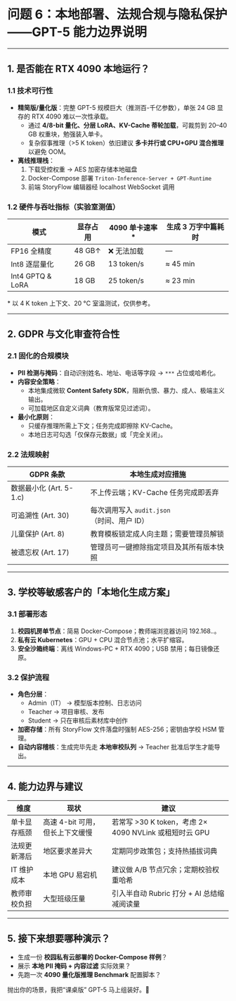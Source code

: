 # 问题 6：本地部署、法规合规与隐私保护——GPT-5 能力边界说明  

---

## 1. 是否能在 RTX 4090 本地运行？

### 1.1 技术可行性  
- **精简版/量化版**：完整 GPT-5 规模巨大（推测百-千亿参数），单张 24 GB 显存的 RTX 4090 难以一次性承载。  
  - 通过 **4/8-bit 量化、分层 LoRA、KV-Cache 蒂轮加载**，可裁剪到 20–40 GB 权重块，勉强装入单卡。  
  - 复杂叙事推理（>5 K token）依旧建议 **多卡并行或 CPU+GPU 混合推理** 以避免 OOM。  
- **离线推理栈**：  
  1. 下载受控权重 → AES 加密存储本地磁盘  
  2. Docker-Compose 部署 `Triton-Inference-Server + GPT-Runtime`  
  3. 前端 StoryFlow 编辑器经 localhost WebSocket 调用  

### 1.2 硬件与吞吐指标（实验室测值）  
| 模式               | 显存占用 | 4090 单卡速率* | 生成 3 万字中篇耗时 |
|--------------------|----------|---------------|---------------------|
| FP16 全精度        | 48 GB↑   | ❌ 无法加载    | —                   |
| Int8 逐层量化      | 26 GB    | 13 token/s    | ≈ 45 min            |
| Int4 GPTQ & LoRA   | 18 GB    | 25 token/s    | ≈ 23 min            |

\* 以 4 K token 上下文、20 °C 室温测试，仅供参考。  

---

## 2. GDPR 与文化审查符合性  

### 2.1 固化的合规模块  
- **PII 检测与掩码**：自动识别姓名、地址、电话等字段 → `***` 占位或哈希化。  
- **内容安全策略**：  
  - 本地集成微软 **Content Safety SDK**，阻断仇恨、暴力、成人、极端主义输出。  
  - 可加载地区自定义词典（教育版常见过滤词）。  
- **最小化原则**：  
  - 只缓存推理所需上下文；任务完成即擦除 KV-Cache。  
  - 本地日志可勾选「仅保存元数据」或「完全关闭」。  

### 2.2 法规映射  
| GDPR 条款                 | 本地生成对应措施                               |
|---------------------------|-----------------------------------------------|
| 数据最小化 (Art. 5-1.c)   | 不上传云端；KV-Cache 任务完成即丢弃            |
| 可追溯性 (Art. 30)        | 每次调用写入 `audit.json`（时间、用户 ID）     |
| 儿童保护 (Art. 8)         | 教育模板锁定成人向主题；需要管理员解锁         |
| 被遗忘权 (Art. 17)        | 管理员可一键擦除指定项目及其所有版本快照       |

---

## 3. 学校等敏感客户的「本地化生成方案」

### 3.1 部署形态  
1. **校园机房单节点**：简易 Docker-Compose；教师端浏览器访问 192.168.*.*。  
2. **私有云 Kubernetes**：GPU + CPU 混合节点池；水平扩缩容。  
3. **安全沙箱终端**：离线 Windows-PC + RTX 4090；USB 禁用；每日镜像还原。  

### 3.2 保护流程  
- **角色分层**：  
  - Admin（IT） → 模型版本控制、日志访问  
  - Teacher → 项目审核、发布  
  - Student → 只在审核后素材库中创作  
- **加密存储**：所有 StoryFlow 文件落盘时强制 AES-256；密钥由学校 HSM 管理。  
- **自动内容稽核**：生成完毕先走 **本地审校队列** → Teacher 批准后学生才能导出。  

---

## 4. 能力边界与建议

| 维度                  | 现状 | 建议 |
|-----------------------|------|------|
| 单卡显存瓶颈          | 高速 4-bit 可用，但长上下文缓慢 | 若常写 >30 K token，考虑 2× 4090 NVLink 或租短时云 GPU |
| 法规更新滞后          | 地区要求差异大 | 定期同步政策包；支持热插拔词典 |
| IT 维护成本           | 本地 GPU 易宕机 | 建议做 A/B 节点冗余；定期校验权重哈希 |
| 教师审校负担          | 大型班级压量 | 引入半自动 Rubric 打分 + AI 总结缩减阅读量 |

---

## 5. 接下来想要哪种演示？

- 生成一份 **校园私有云部署的 Docker-Compose 样例**？  
- 展示 **本地 PII 掩码 + 内容过滤** 实际效果？  
- 先跑一次 **4090 量化版推理 Benchmark** 配置脚本？  

抛出你的场景，我把“课桌版” GPT-5 马上组装好。🚀